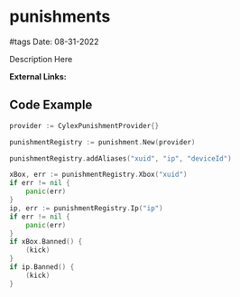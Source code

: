 # punishments
#tags
Date: 08-31-2022

Description Here

**External Links:**

## Code Example

```go
provider := CylexPunishmentProvider{}

punishmentRegistry := punishment.New(provider)

punishmentRegistry.addAliases("xuid", "ip", "deviceId")

xBox, err := punishmentRegistry.Xbox("xuid")
if err != nil {
	panic(err)
}
ip, err := punishmentRegistry.Ip("ip")
if err != nil {
	panic(err)
}
if xBox.Banned() {
	(kick)
}
if ip.Banned() {
	(kick)
}
```